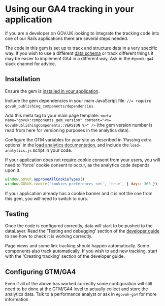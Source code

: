 # Using our GA4 tracking in your application

If you are a developer on GOV.UK looking to integrate the tracking code into one of our Rails applications there are several steps needed.

The code in this gem is set up to track and structure data in a very specific way. If you wish to use a different [data schema](https://github.com/alphagov/govuk_publishing_components/blob/main/docs/analytics-ga4/ga4-schemas.md) or track different things it may be easier to implement GA4 in a different way. Ask in the `#govuk-ga4` slack channel for advice.

## Installation

Ensure the gem is [installed in your application](https://github.com/alphagov/govuk_publishing_components/blob/main/docs/install-and-use.md).

Include the gem dependencies in your main JavaScript file: `//= require govuk_publishing_components/dependencies`.

Add this meta tag to your main page template: `<meta name="govuk:components_gem_version" content="<%= GovukPublishingComponents::VERSION %>" />` (the gem version number is read from here for versioning purposes in the analytics data).

Configure the GTM variables for your site as described in 'Passing extra options' in the [load analytics documentation](https://github.com/alphagov/govuk_publishing_components/blob/main/docs/load-analytics.md), and include the `load-analytics.js` script in your code.

If your application does not require cookie consent from your users, you will need to 'force' cookie consent to occur, as the analytics code depends upon it.

```JavaScript
window.GOVUK.approveAllCookieTypes()
window.GOVUK.cookie('cookies_preferences_set', 'true', { days: 365 })
```

If your application already has a cookie banner and it is not the one from this gem, you will need to switch to ours.

## Testing

Once the code is configured correctly, data will start to be pushed to the dataLayer. Read the 'Testing and debugging' section of the [developer guide](https://github.com/alphagov/govuk_publishing_components/blob/main/docs/analytics-ga4/developer-guide.md) to see how to check it is working correctly.

Page views and some link tracking should happen automatically. Some components also track automatically. If you wish to add new tracking, start with the 'Creating tracking' section of the developer guide.

## Configuring GTM/GA4

Even if all of the above has worked correctly some configuration will still need to be done at the GTM/GA4 level to actually collect and store the analytics data. Talk to a performance analyst or ask in `#govuk-ga4` for more information.
